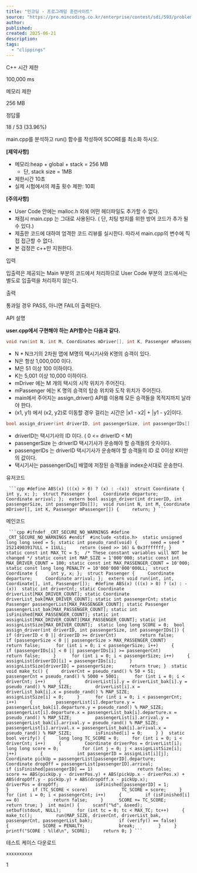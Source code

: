 ```yaml
---
title: "민코딩 - 프로그래밍 훈련사이트"
source: "https://pro.mincoding.co.kr/enterprise/contest/sdi/593/problem/14477"
author:
published:
created: 2025-06-21
description:
tags:
  - "clippings"
---
```

C++ 시간 제한

100,000 ms

메모리 제한

256 MB

정답률

18 / 53 (33.96%)

main.cpp를 분석하고 run() 함수를 작성하여 SCORE를 최소화 하시오.

**\[제약사항\]**

- 메모리:heap + global + stack = 256 MB
	- 단, stack size = 1MB
- 제한시간 10초
- 실제 시험에서의 제출 횟수 제한: 10회

**\[주의사항\]**

- User Code 안에는 malloc.h 외에 어떤 헤더파일도 추가할 수 없다.
- 채점시 main.cpp 는 그대로 사용된다. ( 단, 치팅 방지를 위한 방어 코드가 추가 될 수 있다.)
- 제출한 코드에 대하여 엄격한 코드 리뷰를 실시한다. 따라서 main.cpp의 변수에 직접 접근할 수 없다.
- 본 검정은 c++만 지원한다.

입력

입출력은 제공되는 Main 부분의 코드에서 처리하므로 User Code 부분의 코드에서는 별도로 입출력을 처리하지 않는다.

출력

통과일 경우 PASS, 아니면 FAIL이 출력된다.

API 설명

**user.cpp에서 구현해야 하는 API함수는 다음과 같다.**

```cpp
void run(int N, int M, Coordinates mDriver[], int K, Passenger mPassenger[])
```
- N \* N크기의 2차원 맵에 M명의 택시기사와 K명의 승객이 있다.
- N은 항상 1,000,000 이다.
- M은 51 이상 100 이하이다.
- K는 5,001 이상 10,000 이하이다.
- mDriver 에는 M 개의 택시의 시작 위치가 주어진다.
- mPassenger 에는 K 명의 승객의 탑승 위치와 도착 위치가 주어진다.
- main에서 주어지는 assign\_driver() API를 이용해 모든 승객들을 목적지까지 날라야 한다.
- (x1, y1) 에서 (x2, y2)로 이동할 경우 걸리는 시간은 |x1 - x2| + |y1 - y2|이다.
```cpp
bool assign_driver(int driverID, int passengerSize, int passengerIDs[])
```
- driverID는 택시기사의 ID 이다. ( 0 <= driverID < M)
- passengerSize 는 driverID 택시기사가 운송해야 할 승객들의 숫자이다.
- passengerIDs 는 driverID 택시기사가 운송해야 할 승객들의 ID 로 0이상 K미만의 값이다.
- 택시기사는 passengerIDs\[\] 배열에 저장된 승객들을 index순서대로 운송한다.

유저코드

`  ```cpp #define ABS(x) (((x) > 0) ? (x) : -(x))  struct Coordinate {     int y, x; };  struct Passenger {     Coordinate departure;     Coordinate arrival; };  extern bool assign_driver(int driverID, int passengerSize, int passengerIDs[]);  void run(int N, int M, Coordinate mDriver[], int K, Passenger mPassenger[]) {     return; } ```  `

메인코드

`  ```cpp #ifndef _CRT_SECURE_NO_WARNINGS #define _CRT_SECURE_NO_WARNINGS #endif  #include <stdio.h>  static unsigned long long seed = 5; static int pseudo_rand(void) {     seed = seed * 25214903917ULL + 11ULL;     return (seed >> 16) & 0x3fffffff; }  static const int MAX_TC = 5;  /* These constant variables will NOT be changed */ static const int MAP_SIZE = 1'000'000; static const int MAX_DRIVER_COUNT = 100; static const int MAX_PASSENGER_COUNT = 10'000;  static const long long PENALTY = 10'000'000'000'000LL;  struct Coordinate {     int y, x; };  struct Passenger {     Coordinate departure;     Coordinate arrival; };  extern void run(int, int, Coordinate[], int, Passenger[]);  #define ABS(x) (((x) > 0) ? (x) : -(x))  static int driverCnt; static Coordinate driverList[MAX_DRIVER_COUNT]; static Coordinate driverList_bak[MAX_DRIVER_COUNT]; static int passengerCnt; static Passenger passengerList[MAX_PASSENGER_COUNT]; static Passenger passengerList_bak[MAX_PASSENGER_COUNT]; static int isFinished[MAX_PASSENGER_COUNT]; static int assignList[MAX_DRIVER_COUNT][MAX_PASSENGER_COUNT]; static int assignListSize[MAX_DRIVER_COUNT];  static long long SCORE = 0;  bool assign_driver(int driverID, int passengerSize, int passengerIDs[]) {     if (driverID < 0 || driverID >= driverCnt)         return false;      if (passengerSize < 0 || passengerSize > MAX_PASSENGER_COUNT)         return false;      for (int i = 0; i < passengerSize; i++)     {         if (passengerIDs[i] < 0 || passengerIDs[i] >= passengerCnt)             return false;     }      for (int i = 0; i < passengerSize; i++)     {         assignList[driverID][i] = passengerIDs[i];     }     assignListSize[driverID] = passengerSize;      return true; }  static void make_tc() {     driverCnt = pseudo_rand() % 50 + 51;     passengerCnt = pseudo_rand() % 5000 + 5001;      for (int i = 0; i < driverCnt; i++)     {         driverList[i].y = driverList_bak[i].y = pseudo_rand() % MAP_SIZE;         driverList[i].x = driverList_bak[i].x = pseudo_rand() % MAP_SIZE;         assignListSize[i] = 0;     }      for (int i = 0; i < passengerCnt; i++)     {         passengerList[i].departure.y = passengerList_bak[i].departure.y = pseudo_rand() % MAP_SIZE;         passengerList[i].departure.x = passengerList_bak[i].departure.x = pseudo_rand() % MAP_SIZE;         passengerList[i].arrival.y = passengerList_bak[i].arrival.y = pseudo_rand() % MAP_SIZE;         passengerList[i].arrival.x = passengerList_bak[i].arrival.x = pseudo_rand() % MAP_SIZE;         isFinished[i] = 0;     } }  static bool verify() {     long long TC_SCORE = 0;     for (int i = 0; i < driverCnt; i++)     {         Coordinate driverPos = driverList[i];         long long score = 0;         for (int j = 0; j < assignListSize[i]; j++)         {             int passengerID = assignList[i][j];             Coordinate pickUp = passengerList[passengerID].departure;             Coordinate dropOff = passengerList[passengerID].arrival;             if (isFinished[passengerID] == 1)                 return false;              score += ABS(pickUp.y - driverPos.y) + ABS(pickUp.x - driverPos.x) + ABS(dropOff.y - pickUp.y) + ABS(dropOff.x - pickUp.x);             driverPos = dropOff;              isFinished[passengerID] = 1;         }         if (TC_SCORE < score)             TC_SCORE = score;     }     for (int i = 0; i < passengerCnt; i++)     {         if (isFinished[i] == 0)             return false;     }      SCORE += TC_SCORE;     return true; }  int main() {     scanf("%d", &seed);     setbuf(stdout, NULL);      for (int tc = 0; tc < MAX_TC; tc++)     {         make_tc();         run(MAP_SIZE, driverCnt, driverList_bak, passengerCnt, passengerList_bak);          if (verify() == false)         {             SCORE = PENALTY;             break;         }     }      printf("SCORE : %lld\n", SCORE);     return 0; } ```  `

테스트 케이스 다운로드

```cpp
xxxxxxxxxx
```

1

```cpp
​
```
